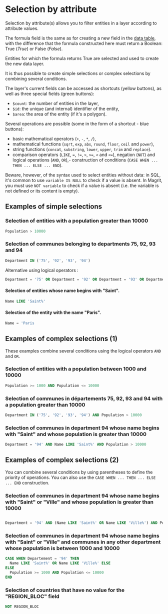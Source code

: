 # Selection by attribute

Selection by attribute(s) allows you to filter entities in a layer according to attribute values.

The formula field is the same as for creating a new field in the [data table](../data-table), with the difference that the formula constructed here must return a Boolean: True (*True*) or False (*False*).

Entities for which the formula returns True are selected and used to create the new data layer.

It is thus possible to create simple selections or complex selections by combining several conditions.


The layer's current fields can be accessed as shortcuts (yellow buttons), as well as three special fields (green buttons):

- `$count`: the number of entities in the layer,
- `$id`: the unique (and internal) identifier of the entity,
- `$area`: the area of the entity (if it's a polygon).

Several operations are possible (some in the form of a shortcut - blue buttons):

- basic mathematical operators (`+`, `-`, `*`, `/`),
- mathematical functions (`sqrt`, `exp`, `abs`, `round`, `floor`, `ceil` and `power`),
- string functions (`concat`, `substring`, `lower`, `upper`, `trim` and `replace`).
- comparison operators (`LIKE`, `=`, `!=`, `>`, `>=`, `<` and `<=`), negation (`NOT`) and logical operations (`AND`, `OR`),- construction of conditions (`CASE WHEN ... THEN ... ELSE ... END`).

Beware, however, of the syntax used to select entities without data: in SQL, it's common to
use `variable IS NULL` to check if a value is absent. In Magrit, you must use
`NOT variable` to check if a value is absent (i.e. the variable is not defined or
its content is empty).

## Examples of simple selections

### Selection of entities with a population greater than 10000

```sql
Population > 10000
```

### Selection of communes belonging to departments 75, 92, 93 and 94

```sql
Department IN ('75', '92', '93', '94')
```

Alternative using logical operators :

```sql
Department = '75' OR Department = '92' OR Department = '93' OR Department = '94'
```

#### Selection of entities whose name begins with "Saint".

```sql
Name LIKE 'Saint%'
```

#### Selection of the entity with the name "Paris".

```sql
Name = 'Paris
```

## Examples of complex selections (1)

These examples combine several conditions using the logical operators `AND` and `OR`.

### Selection of entities with a population between 1000 and 10000

```sql
Population >= 1000 AND Population <= 10000
```

### Selection of communes in départements 75, 92, 93 and 94 with a population greater than 10000

```sql
Department IN ('75', '92', '93', '94') AND Population > 10000
```

### Selection of communes in department 94 whose name begins with "Saint" and whose population is greater than 10000

```sql
Department = '94' AND Name LIKE 'Saint%' AND Population > 10000
```

## Examples of complex selections (2)

You can combine several conditions by using parentheses to define the priority of operations.
You can also use the `CASE WHEN ... THEN ... ELSE ... END` construction.

### Selection of communes in department 94 whose name begins with "Saint" or "Ville" and whose population is greater than 10000

```sql

Department = '94' AND (Name LIKE 'Saint%' OR Name LIKE 'Ville%') AND Population > 10000
```

### Selection of communes in department 94 whose name begins with "Saint" or "Ville" and communes in any other department whose population is between 1000 and 10000

```sql
CASE WHEN Departement = '94' THEN
  Name LIKE 'Saint%' OR Name LIKE 'Ville%' ELSE
ELSE
  Population >= 1000 AND Population <= 10000
END
```

### Selection of countries that have no value for the "REGION_BLOC" field

```sql
NOT REGION_BLOC
```